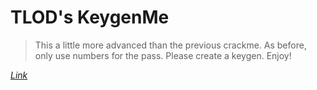 # TLOD's KeygenMe

> This a little more advanced than the previous crackme. As before, only use numbers for the pass. Please create a keygen. Enjoy!

*[Link](https://crackmes.one/crackme/609961c633c5d458ce0ec8ff)*
